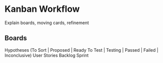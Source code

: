 # Kanban Workflow

Explain boards, moving cards, refinement

## Boards

Hypotheses (To Sort | Proposed | Ready To Test | Testing | Passed | Failed | Inconclusive)
User Stories
Backlog
Sprint
